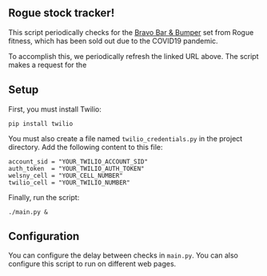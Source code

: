 Rogue stock tracker!
-------

This script periodically checks for the [Bravo Bar & Bumper](https://www.roguefitness.com/bravo-bar-bumper-set) set from Rogue fitness, which has been sold out due to the COVID19 pandemic. 

To accomplish this, we periodically refresh the linked URL above. The script makes a request for the  

Setup
-----

First, you must install Twilio:

```
pip install twilio
```

You must also create a file named `twilio_credentials.py` in the project directory. Add the following content to this file:

```
account_sid = "YOUR_TWILIO_ACCOUNT_SID"
auth_token  = "YOUR_TWILIO_AUTH_TOKEN"
welsny_cell = "YOUR_CELL_NUMBER"
twilio_cell = "YOUR_TWILIO_NUMBER"
```

Finally, run the script:

```./main.py &```

Configuration
-------------

You can configure the delay between checks in `main.py`. You can also configure this script to run on different web pages. 

